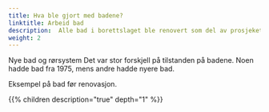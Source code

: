 ```yaml
---
title: Hva ble gjort med badene?
linktitle: Arbeid bad
description:  Alle bad i borettslaget ble renovert som del av prosjeket.
weight: 2
---
```


Nye bad og rørsystem
Det var stor forskjell på tilstanden på badene. Noen hadde bad fra 1975, mens andre hadde nyere bad.

Eksempel på bad før renovasjon. 

 


{{% children description="true" depth="1" %}}
